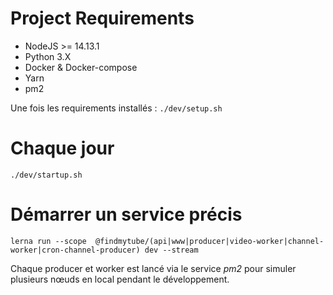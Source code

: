 

# Project Requirements

* NodeJS >= 14.13.1
* Python 3.X
* Docker & Docker-compose
* Yarn
* pm2


Une fois les requirements installés : `./dev/setup.sh`

# Chaque jour
`./dev/startup.sh`


# Démarrer un service précis
`lerna run --scope  @findmytube/(api|www|producer|video-worker|channel-worker|cron-channel-producer) dev --stream`

Chaque producer et worker est lancé via le service *pm2* pour simuler plusieurs nœuds en local pendant le développement.

